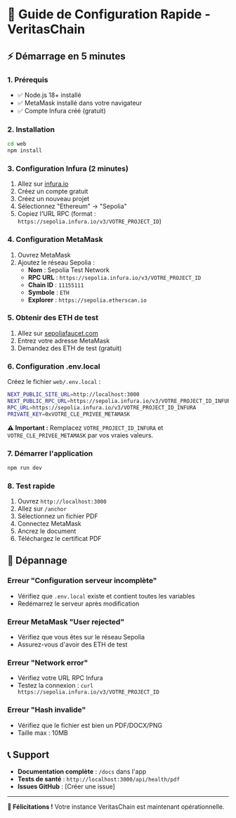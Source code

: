 # 🚀 Guide de Configuration Rapide - VeritasChain

## ⚡ Démarrage en 5 minutes

### 1. Prérequis
- ✅ Node.js 18+ installé
- ✅ MetaMask installé dans votre navigateur
- ✅ Compte Infura créé (gratuit)

### 2. Installation
```bash
cd web
npm install
```

### 3. Configuration Infura (2 minutes)
1. Allez sur [infura.io](https://infura.io)
2. Créez un compte gratuit
3. Créez un nouveau projet
4. Sélectionnez "Ethereum" → "Sepolia"
5. Copiez l'URL RPC (format : `https://sepolia.infura.io/v3/VOTRE_PROJECT_ID`)

### 4. Configuration MetaMask
1. Ouvrez MetaMask
2. Ajoutez le réseau Sepolia :
   - **Nom** : Sepolia Test Network
   - **RPC URL** : `https://sepolia.infura.io/v3/VOTRE_PROJECT_ID`
   - **Chain ID** : `11155111`
   - **Symbole** : `ETH`
   - **Explorer** : `https://sepolia.etherscan.io`

### 5. Obtenir des ETH de test
1. Allez sur [sepoliafaucet.com](https://sepoliafaucet.com)
2. Entrez votre adresse MetaMask
3. Demandez des ETH de test (gratuit)

### 6. Configuration .env.local
Créez le fichier `web/.env.local` :
```bash
NEXT_PUBLIC_SITE_URL=http://localhost:3000
NEXT_PUBLIC_RPC_URL=https://sepolia.infura.io/v3/VOTRE_PROJECT_ID_INFURA
RPC_URL=https://sepolia.infura.io/v3/VOTRE_PROJECT_ID_INFURA
PRIVATE_KEY=0xVOTRE_CLE_PRIVEE_METAMASK
```

**⚠️ Important :** Remplacez `VOTRE_PROJECT_ID_INFURA` et `VOTRE_CLE_PRIVEE_METAMASK` par vos vraies valeurs.

### 7. Démarrer l'application
```bash
npm run dev
```

### 8. Test rapide
1. Ouvrez `http://localhost:3000`
2. Allez sur `/anchor`
3. Sélectionnez un fichier PDF
4. Connectez MetaMask
5. Ancrez le document
6. Téléchargez le certificat PDF

## 🔧 Dépannage

### Erreur "Configuration serveur incomplète"
- Vérifiez que `.env.local` existe et contient toutes les variables
- Redémarrez le serveur après modification

### Erreur MetaMask "User rejected"
- Vérifiez que vous êtes sur le réseau Sepolia
- Assurez-vous d'avoir des ETH de test

### Erreur "Network error"
- Vérifiez votre URL RPC Infura
- Testez la connexion : `curl https://sepolia.infura.io/v3/VOTRE_PROJECT_ID`

### Erreur "Hash invalide"
- Vérifiez que le fichier est bien un PDF/DOCX/PNG
- Taille max : 10MB

## 📞 Support

- **Documentation complète** : `/docs` dans l'app
- **Tests de santé** : `http://localhost:3000/api/health/pdf`
- **Issues GitHub** : [Créer une issue]

---

**🎉 Félicitations !** Votre instance VeritasChain est maintenant opérationnelle.
